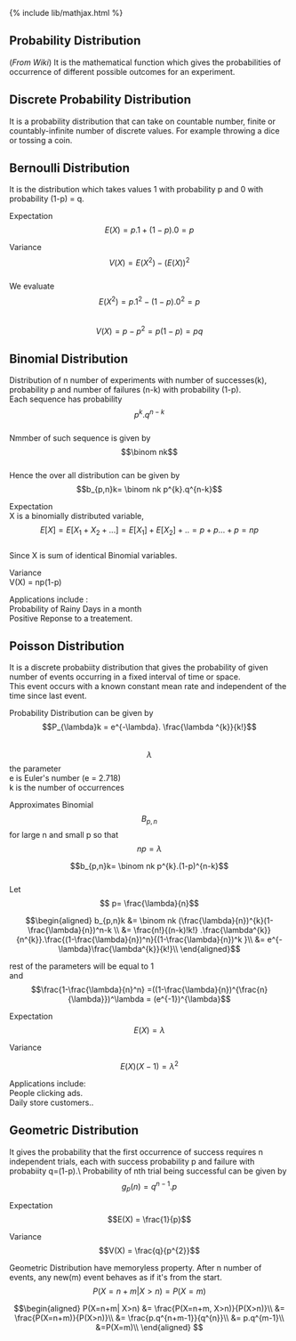 {% include lib/mathjax.html %}

## Probability Distribution
(_From Wiki_) It is the mathematical function which gives the probabilities of occurrence of different possible outcomes for an experiment.
		  
## Discrete Probability Distribution
It is a probability distribution that can take on countable number, finite or countably-infinite number of discrete values. For example throwing  a dice or tossing a coin.

## Bernoulli Distribution
It is the distribution which takes values 1 with probability p and 0 with probability (1-p) = q.

Expectation\
$$E(X)  = p.1 +(1-p).0 = p$$

Variance \
$$V(X) = E(X^{2}) - (E(X))^{2} $$\
We evaluate $$E(X^{2}) = p.1^{2} - (1-p).0^{2}  = p$$\
$$V(X) = p - p^{2} = p(1-p) = pq$$

## Binomial Distribution
Distribution of n number of experiments with number of successes(k), probability p and number of failures (n-k) with probability (1-p).\
Each sequence has probability $$p^{k}.q^{n-k}$$\
Nmmber of such sequence is given by $$\binom nk$$\
Hence the over all distribution can be given by $$b_{p,n}k= \binom nk p^{k}.q^{n-k}$$

Expectation\
X is a binomially distributed variable,\
$$E[X] = E[X_{1}+X_{2}+...] = E[X_{1}]+E[X_{2}]+.. = p+p...+p =np$$\
Since X is sum of identical Binomial variables.

Variance\
V(X) = np(1-p)

Applications include :\
Probability of Rainy Days in a month\
Positive Reponse to a  treatement.

## Poisson Distribution
It is a discrete probabiity distribution that gives the probability of given number of events occurring in a fixed interval of time or space.\
This event occurs with a known constant mean rate and independent of the time since last event.

Probability Distribution can be given by \
$$P_{\lambda}k = e^{-\lambda}. \frac{\lambda ^{k}}{k!}$$\
$$\lambda$$ the parameter\
e is Euler's number (e = 2.718)\
k is the number of occurrences

Approximates Binomial $$B_{p,n}$$ for large n and small p so that $$np = \lambda$$

$$b_{p,n}k= \binom nk p^{k}.(1-p)^{n-k}$$ \
Let $$ p= \frac{\lambda}{n}$$

$$\begin{aligned}
b_{p,n}k &= \binom nk (\frac{\lambda}{n})^{k}(1-\frac{\lambda}{n})^n-k \\
&= \frac{n!}{(n-k)!k!} .\frac{\lambda^{k}}{n^{k}}.\frac{(1-\frac{\lambda}{n})^n}{(1-\frac{\lambda}{n})^k }\\
&= e^{-\lambda}\frac{\lambda^{k}}{k!}\\
\end{aligned}$$

rest of the parameters will be equal to 1\
and $$\frac{1-\frac{\lambda}{n}^n} =((1-\frac{\lambda}{n})^{\frac{n}{\lambda}})^\lambda = (e^{-1})^{\lambda}$$

Expectation \
$$E(X) = \lambda$$

Variance

$$E(X)(X-1) = \lambda^{2}$$

Applications include:\
People clicking ads.\
Daily store customers..

## Geometric Distribution

It gives the probability that the first occurrence of success requires n independent trials, each with success probability p and failure with probabiity q=(1-p).\ 
Probability of nth trial being successful can be given by
$$g_{p}(n) = q^{n-1}.p$$

Expectation\
$$E(X) = \frac{1}{p}$$

Variance\
$$V(X) = \frac{q}{p^{2}}$$

Geometric Distribution have memoryless property. After n number of events, any new(m) event behaves as if it's from the start.\
$$P(X=n+m| X>n) = P(X=m)$$

$$\begin{aligned}
P(X=n+m| X>n) &= \frac{P(X=n+m, X>n)}{P(X>n)}\\
&= \frac{P(X=n+m)}{P(X>n)}\\
&= \frac{p.q^{n+m-1}}{q^{n}}\\
&= p.q^{m-1}\\
&=P(X=m)\\
\end{aligned}
$$
